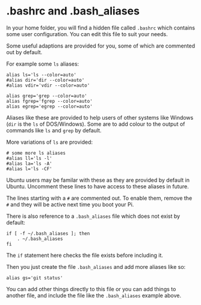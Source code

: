 # .bashrc and .bash_aliases

In your home folder, you will find a hidden file called `.bashrc` which contains some user configuration. You can edit this file to suit your needs.

Some useful adaptions are provided for you, some of which are commented out by default.

For example some `ls` aliases:

```
alias ls='ls --color=auto'
#alias dir='dir --color=auto'
#alias vdir='vdir --color=auto'

alias grep='grep --color=auto'
alias fgrep='fgrep --color=auto'
alias egrep='egrep --color=auto'
```
Aliases like these are provided to help users of other systems like Windows (`dir` is the `ls` of DOS/Windows). Some are to add colour to the output of commands like `ls` and `grep` by default.

More variations of `ls` are provided:

```
# some more ls aliases
#alias ll='ls -l'
#alias la='ls -A'
#alias l='ls -CF'
```

Ubuntu users may be familar with these as they are provided by default in Ubuntu. Uncomment these lines to have access to these aliases in future.

The lines starting with a `#` are commented out. To enable them, remove the `#` and they will be active next time you boot your Pi.

There is also reference to a `.bash_aliases` file which does not exist by default:

```
if [ -f ~/.bash_aliases ]; then
    . ~/.bash_aliases
fi
```

The `if` statement here checks the file exists before including it.

Then you just create the file `.bash_aliases` and add more aliases like so:

```
alias gs='git status'
```

You can add other things directly to this file or you can add things to another file, and include the file like the `.bash_aliases` example above.
